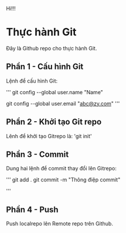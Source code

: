 Hi!!!

# Thực hành Git
Đây là Github repo cho thực hành Git.

## Phần 1 - Cấu hình Git

Lệnh để cấu hình Git:

'''
git config --global user.name "Name"

git config --global user.email "abc@zy.com"
'''

## Phần 2 - Khởi tạo Git repo

Lênh để khởi tạo Gitrepo là: 'git init'

## Phần 3 - Commit
Dung hai lệnh để commit thay đổi lên Gitrepo:

'''
git add .
git commit -m "Thông điệp commit"

'''

## Phần 4 - Push
Push localrepo lên Remote repo trên Github.
